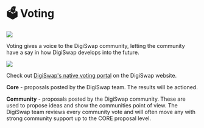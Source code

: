 # 🗳 Voting

![](<../../.gitbook/assets/docs masthead (1).png>)

Voting gives a voice to the DigiSwap community, letting the community have a say in how DigiSwap develops into the future.

![](<../../.gitbook/assets/Screenshot 2020-11-02 at 3.56.39 PM.png>)

Check out [DigiSwap's native voting portal](https://voting.digiswap.finance/?\_gl=1\*pc8o0h\*\_ga\*MTUzNDEzNDQxMy4xNjAwNzkzNDM4\*\_ga\_334KNG3DMQ\*MTYwNDMwMTk4Ni42MC4xLjE2MDQzMDM3MDIuMA..#/) on the DigiSwap website.

**Core** - proposals posted by the DigiSwap team. The results will be actioned.

**Community** - proposals posted by the DigiSwap community. These are used to propose ideas and show the communities point of view. The DigiSwap team reviews every community vote and will often move any with strong community support up to the CORE proposal level.
